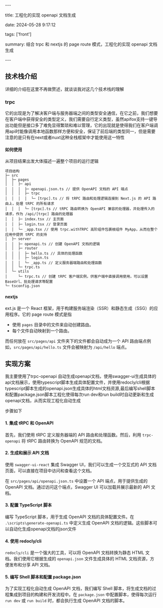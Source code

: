 \---

title: 工程化的实现 openapi 文档生成

date: 2024-05-28 9:17:12

tags: ['front']

summary: 结合 trpc 和 nextjs 的 page route 模式，工程化的实现 openapi 文档生成

\---

## 技术栈介绍

详细的介绍在这里不再做赘述，就谈谈我对这几个技术栈的理解

### trpc

它的出现是为了解决客户端与服务器端之间的类型安全通信，在它之前，我们想要在客户端中获得安全的类型定义，我们需要自行定义类型，虽然apifox支持一键导出功能但是接口多了难免显得繁琐和难以管理，它的出现就是使得我们在客户端调用api时能像调用本地函数那样方便和安全，保证了前后端的类型同一，但是需要注意的是只有在next或者nuxt这种全栈框架中才能使用这一特性

#### 如何使用

从项目结果出发大体描述一遍整个项目的运行逻辑

```
项目结构
├─ src
│  ├─ pages
│  │  ├─ api
│  │  │  ├─ openapi.json.ts // 提供 OpenAPI 文档的 API 端点
│  │  │  ├─ trpc
│  │  │  │  └─ [trpc].ts // 将 tRPC 路由和处理逻辑连接到 Next.js 的 API 路由上，处理 tRPC 的所有请求
│  │  │  └─ [trpc].ts // tRPC 路由转换为 OpenAPI 兼容的处理器，并处理传入的请求，作为 /api/[trpc] 路由的处理器
│  │  ├─ index.tsx // 主页面
│  │  ├─ login.tsx // 登录页面
│  │  └─ _app.tsx // 使用 trpc.withTRPC 高阶组件包裹根组件 MyApp，从而在整个应用中提供 tRPC 的支持
│  ├─ server
│  │  ├─ openapi.ts // 创建 OpenAPI 文档的逻辑
│  │  ├─ router
│  │  │  ├─ hello.ts // 具体的处理函数
│  │  │  ├─ login.ts
│  │  │  └─ _app.ts // 定义服务器端路由和处理函数
│  │  └─ trpc.ts
│  └─ utils
│     └─ trpc.ts // 创建 tRPC 客户端实例，供客户端中直接调用使用，可以设置 BaseUrl、批处理请求等配置
└─ tsconfig.json

```



#### nextjs

ext.js 是一个 React 框架，用于构建服务端渲染（SSR）和静态生成（SSG）的应用程序。它的 page route 模式是指

- 使用 `pages` 目录中的文件来自动创建路由。
- 每个文件自动映射到一个路由。

而任何放在 `src/pages/api` 文件夹下的文件都会自动成为一个 API 路由端点例如，`src/pages/api/hello.ts` 文件会被映射为 `/api/hello` 端点。



## 实现方案

我主要使用了trpc-openapi 自动生成openapi文档，使用swagger-ui生成具体的api文档展示，使用typescript脚本生成具体配置文件，并使用redocly/cli根据typescript脚本生成的openapi.json生成具体的html文档资源,最后编写shell脚本和配置package.json脚本工程化使得每次run dev和run build时自动更新和生成openapi文档，从而实现工程化自动生成

步骤如下

#### 1. 集成 tRPC 和 OpenAPI

首先，我们使用 tRPC 定义服务器端的 API 路由和处理函数。然后，利用 `trpc-openapi` 将 tRPC 路由转换为 OpenAPI 规范的文档。

#### 2. 生成和展示 API 文档

使用 `swagger-ui-react` 集成 Swagger UI，我们可以生成一个交互式的 API 文档页面，可以直接在项目中访问和查看这个文档。

在 `src/pages/api/openapi.json.ts` 中设置一个 API 端点，用于提供生成的 OpenAPI 文档。通过访问这个端点，Swagger UI 可以加载并展示最新的 API 文档。

#### 3. 配置 TypeScript 脚本

编写 TypeScript 脚本，用于生成 OpenAPI 文档的具体配置文件。在 `.\scripts\generate-openapi.ts` 中定义生成 OpenAPI 文档的逻辑。这些脚本可以自动化生成openapi文档的json文件

#### 4. 使用 redocly/cli

`redocly/cli` 是一个强大的工具，可以将 OpenAPI 文档转换为静态 HTML 文档。我们使用它根据生成的 `openapi.json` 文件生成具体的 HTML 文档资源，方便发布和分享 API 文档。

#### 5. 编写 Shell 脚本和配置 package.json

为了实现工程化自动生成 OpenAPI 文档，我们编写 Shell 脚本，将生成文档的过程集成到项目的构建和开发流程中。在 `package.json` 中配置脚本，使得每次运行 `run dev` 或 `run build` 时，都会执行生成 OpenAPI 文档的脚本。